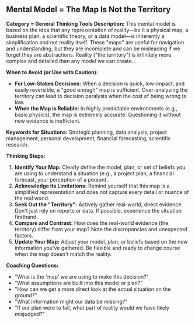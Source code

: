 
## Mental Model = The Map Is Not the Territory

**Category = General Thinking Tools**
**Description:** 
This mental model is based on the idea that any representation of reality—be it a physical map, a business plan, a scientific theory, or a data model—is inherently a simplification and not reality itself. These "maps" are useful for navigation and understanding, but they are incomplete and can be misleading if we forget they are abstractions. Reality ("the territory") is infinitely more complex and detailed than any model we can create.

**When to Avoid (or Use with Caution):**
- **For Low-Stakes Decisions:** When a decision is quick, low-impact, and easily reversible, a "good enough" map is sufficient. Over-analyzing the territory can lead to decision paralysis when the cost of being wrong is low.
- **When the Map is Reliable:** In highly predictable environments (e.g., basic physics), the map is extremely accurate. Questioning it without new evidence is inefficient.

**Keywords for Situations:**
Strategic planning, data analysis, project management, personal development, financial forecasting, scientific research.

**Thinking Steps:**
1. **Identify Your Map:** Clearly define the model, plan, or set of beliefs you are using to understand a situation (e.g., a project plan, a financial forecast, your perception of a person).
2. **Acknowledge its Limitations:** Remind yourself that this map is a simplified representation and does not capture every detail or nuance of the real world.
3. **Seek Out the "Territory":** Actively gather real-world, direct evidence. Don't just rely on reports or data. If possible, experience the situation firsthand.
4. **Compare and Contrast:** How does the real-world evidence (the territory) differ from your map? Note the discrepancies and unexpected factors.
5. **Update Your Map:** Adjust your model, plan, or beliefs based on the new information you've gathered. Be flexible and ready to change course when the map doesn't match the reality.

**Coaching Questions:**
- "What is the 'map' we are using to make this decision?"
- "What assumptions are built into this model or plan?"
- "How can we get a more direct look at the actual situation on the ground?"
- "What information might our data be missing?"
- "If our plan were to fail, what part of reality would we have likely misjudged?"
